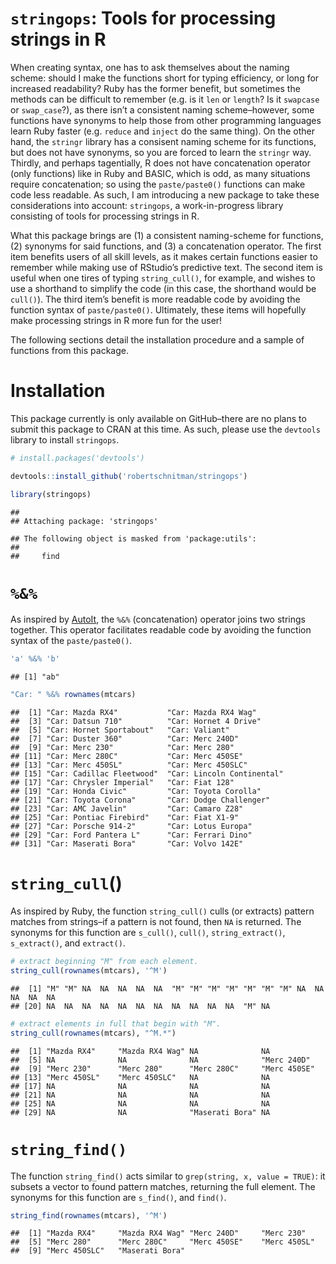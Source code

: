 `stringops`: Tools for processing strings in R
==============================================

When creating syntax, one has to ask themselves about the naming scheme:
should I make the functions short for typing efficiency, or long for
increased readability? Ruby has the former benefit, but sometimes the
methods can be difficult to remember (e.g. is it `len` or `length`? Is
it `swapcase` or `swap_case`?), as there isn’t a consistent naming
scheme–however, some functions have synonyms to help those from other
programming languages learn Ruby faster (e.g. `reduce` and `inject` do
the same thing). On the other hand, the `stringr` library has a
consisent naming scheme for its functions, but does not have synonyms,
so you are forced to learn the `stringr` way. Thirdly, and perhaps
tagentially, R does not have concatenation operator (only functions)
like in Ruby and BASIC, which is odd, as many situations require
concatenation; so using the `paste/paste0()` functions can make code
less readable. As such, I am introducing a new package to take these
considerations into account: `stringops`, a work-in-progress library
consisting of tools for processing strings in R.

What this package brings are (1) a consistent naming-scheme for
functions, (2) synonyms for said functions, and (3) a concatenation
operator. The first item benefits users of all skill levels, as it makes
certain functions easier to remember while making use of RStudio’s
predictive text. The second item is useful when one tires of typing
`string_cull()`, for example, and wishes to use a shorthand to simplify
the code (in this case, the shorthand would be `cull()`). The third
item’s benefit is more readable code by avoiding the function syntax of
`paste/paste0()`. Ultimately, these items will hopefully make processing
strings in R more fun for the user!

The following sections detail the installation procedure and a sample of
functions from this package.

Installation
============

This package currently is only available on GitHub–there are no plans to
submit this package to CRAN at this time. As such, please use the
`devtools` library to install `stringops`.

``` r
# install.packages('devtools')

devtools::install_github('robertschnitman/stringops')
```

``` r
library(stringops)
```

    ## 
    ## Attaching package: 'stringops'

    ## The following object is masked from 'package:utils':
    ## 
    ##     find

`%&%`
=====

As inspired by
[AutoIt](https://www.autoitscript.com/autoit3/docs/intro/lang_operators.htm),
the `%&%` (concatenation) operator joins two strings together. This
operator facilitates readable code by avoiding the function syntax of
the `paste/paste0()`.

``` r
'a' %&% 'b'
```

    ## [1] "ab"

``` r
"Car: " %&% rownames(mtcars)
```

    ##  [1] "Car: Mazda RX4"           "Car: Mazda RX4 Wag"      
    ##  [3] "Car: Datsun 710"          "Car: Hornet 4 Drive"     
    ##  [5] "Car: Hornet Sportabout"   "Car: Valiant"            
    ##  [7] "Car: Duster 360"          "Car: Merc 240D"          
    ##  [9] "Car: Merc 230"            "Car: Merc 280"           
    ## [11] "Car: Merc 280C"           "Car: Merc 450SE"         
    ## [13] "Car: Merc 450SL"          "Car: Merc 450SLC"        
    ## [15] "Car: Cadillac Fleetwood"  "Car: Lincoln Continental"
    ## [17] "Car: Chrysler Imperial"   "Car: Fiat 128"           
    ## [19] "Car: Honda Civic"         "Car: Toyota Corolla"     
    ## [21] "Car: Toyota Corona"       "Car: Dodge Challenger"   
    ## [23] "Car: AMC Javelin"         "Car: Camaro Z28"         
    ## [25] "Car: Pontiac Firebird"    "Car: Fiat X1-9"          
    ## [27] "Car: Porsche 914-2"       "Car: Lotus Europa"       
    ## [29] "Car: Ford Pantera L"      "Car: Ferrari Dino"       
    ## [31] "Car: Maserati Bora"       "Car: Volvo 142E"

`string_cull`()
===============

As inspired by Ruby, the function `string_cull()` culls (or extracts)
pattern matches from strings–if a pattern is not found, then `NA` is
returned. The synonyms for this function are `s_cull()`, `cull()`,
`string_extract()`, `s_extract()`, and `extract()`.

``` r
# extract beginning "M" from each element.
string_cull(rownames(mtcars), '^M')
```

    ##  [1] "M" "M" NA  NA  NA  NA  NA  "M" "M" "M" "M" "M" "M" "M" NA  NA  NA  NA  NA 
    ## [20] NA  NA  NA  NA  NA  NA  NA  NA  NA  NA  NA  "M" NA

``` r
# extract elements in full that begin with "M".
string_cull(rownames(mtcars), "^M.*")
```

    ##  [1] "Mazda RX4"     "Mazda RX4 Wag" NA              NA             
    ##  [5] NA              NA              NA              "Merc 240D"    
    ##  [9] "Merc 230"      "Merc 280"      "Merc 280C"     "Merc 450SE"   
    ## [13] "Merc 450SL"    "Merc 450SLC"   NA              NA             
    ## [17] NA              NA              NA              NA             
    ## [21] NA              NA              NA              NA             
    ## [25] NA              NA              NA              NA             
    ## [29] NA              NA              "Maserati Bora" NA

`string_find()`
===============

The function `string_find()` acts similar to
`grep(string, x, value = TRUE)`: it subsets a vector to found pattern
matches, returning the full element. The synonyms for this function are
`s_find()`, and `find()`.

``` r
string_find(rownames(mtcars), '^M')
```

    ##  [1] "Mazda RX4"     "Mazda RX4 Wag" "Merc 240D"     "Merc 230"     
    ##  [5] "Merc 280"      "Merc 280C"     "Merc 450SE"    "Merc 450SL"   
    ##  [9] "Merc 450SLC"   "Maserati Bora"
